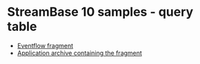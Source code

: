 # StreamBase 10 samples - query table

* [Eventflow fragment](querytable-eventflowfragment/src/site/markdown/index.md) 
* [Application archive containing the fragment](querytable-application/src/site/markdown/index.md)